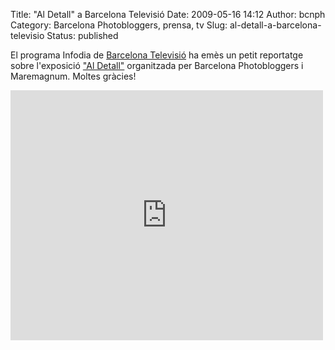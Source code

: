 Title: "Al Detall" a Barcelona Televisió
Date: 2009-05-16 14:12
Author: bcnph
Category: Barcelona Photobloggers, prensa, tv
Slug: al-detall-a-barcelona-televisio
Status: published

El programa Infodia de [Barcelona Televisió](http://www.btv.cat/) ha emès un petit reportatge sobre l'exposició ["Al Detall"](http://barcelonaphotobloggers.org/2009/04/07/al-detall-tercera-exposicion-colectiva-de-barcelona-photobloggers/) organitzada per Barcelona Photobloggers i Maremagnum. Moltes gràcies!

<iframe src="http://player.vimeo.com/video/4676504" width="500" height="400" frameborder="0" webkitallowfullscreen mozallowfullscreen allowfullscreen></iframe>
